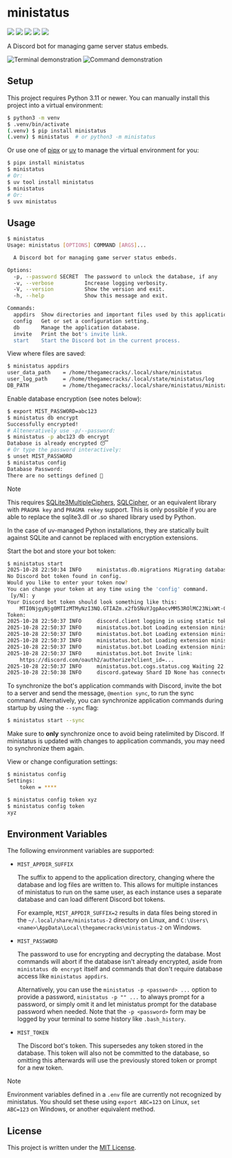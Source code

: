 # ministatus

[![](https://img.shields.io/pypi/v/ministatus?style=flat-square&logo=pypi)](https://pypi.org/project/ministatus/)
[![](https://img.shields.io/github/actions/workflow/status/thegamecracks/ministatus/publish.yml?style=flat-square&logo=uv&label=build)](https://docs.astral.sh/uv/)
[![](https://img.shields.io/github/actions/workflow/status/thegamecracks/ministatus/pyright-lint.yml?style=flat-square&label=pyright)](https://microsoft.github.io/pyright/#/)
[![](https://img.shields.io/github/actions/workflow/status/thegamecracks/ministatus/ruff-check.yml?style=flat-square&logo=ruff&label=lints)](https://docs.astral.sh/ruff/)
[![](https://img.shields.io/github/actions/workflow/status/thegamecracks/ministatus/ruff-format.yml?style=flat-square&logo=ruff&label=style)](https://docs.astral.sh/ruff/)

A Discord bot for managing game server status embeds.

![Terminal demonstration](https://github.com/user-attachments/assets/2515d62c-0177-40ac-b5b8-5e9c0fbcf7bd)
![Command demonstration](https://github.com/user-attachments/assets/c382fc35-ab9e-4ae6-9874-6e52e3dd8c94)

## Setup

This project requires Python 3.11 or newer. You can manually install this
project into a virtual environment:

```sh
$ python3 -m venv
$ .venv/bin/activate
(.venv) $ pip install ministatus
(.venv) $ ministatus  # or python3 -m ministatus
```

Or use one of [pipx] or [uv] to manage the virtual environment for you:

```sh
$ pipx install ministatus
$ ministatus
# Or:
$ uv tool install ministatus
$ ministatus
# Or:
$ uvx ministatus
```

[pipx]: https://pipx.pypa.io/latest/
[uv]: https://docs.astral.sh/uv/

## Usage

```sh
$ ministatus
Usage: ministatus [OPTIONS] COMMAND [ARGS]...

  A Discord bot for managing game server status embeds.

Options:
  -p, --password SECRET  The password to unlock the database, if any
  -v, --verbose          Increase logging verbosity.
  -V, --version          Show the version and exit.
  -h, --help             Show this message and exit.

Commands:
  appdirs  Show directories and important files used by this application.
  config   Get or set a configuration setting.
  db       Manage the application database.
  invite   Print the bot's invite link.
  start    Start the Discord bot in the current process.
```

View where files are saved:

```sh
$ ministatus appdirs
user_data_path    = /home/thegamecracks/.local/share/ministatus
user_log_path     = /home/thegamecracks/.local/state/ministatus/log
DB_PATH           = /home/thegamecracks/.local/share/ministatus/ministatus.db
```

Enable database encryption (see notes below):

```sh
$ export MIST_PASSWORD=abc123
$ ministatus db encrypt
Successfully encrypted!
# Alteneratively use -p/--password:
$ ministatus -p abc123 db encrypt
Database is already encrypted 😴
# Or type the password interactively:
$ unset MIST_PASSWORD
$ ministatus config
Database Password:
There are no settings defined 🙁
```

> [!NOTE]
> This requires [SQLite3MultipleCiphers], [SQLCipher], or an equivalent library
> with `PRAGMA key` and `PRAGMA rekey` support. This is only possible if you
> are able to replace the sqlite3.dll or .so shared library used by Python.
>
> In the case of uv-managed Python installations, they are statically built
> against SQLite and cannot be replaced with encryption extensions.

[SQLite3MultipleCiphers]: https://github.com/utelle/SQLite3MultipleCiphers
[SQLCipher]: https://github.com/sqlcipher/sqlcipher

Start the bot and store your bot token:

```sh
$ ministatus start
2025-10-28 22:50:34 INFO     ministatus.db.migrations Migrating database to v3
No Discord bot token found in config.
Would you like to enter your token now?
You can change your token at any time using the 'config' command.
 [y/N]: y
Your Discord bot token should look something like this:
    MTI0NjgyNjg0MTIzMTMyNzI3NQ.GTIAZm.x2fbSNuYJgpAocvMM53ROlMC23NixWt-0NOjMc
Token:
2025-10-28 22:50:37 INFO     discord.client logging in using static token
2025-10-28 22:50:37 INFO     ministatus.bot.bot Loading extension ministatus.bot.cogs.cleanup
2025-10-28 22:50:37 INFO     ministatus.bot.bot Loading extension ministatus.bot.cogs.errors
2025-10-28 22:50:37 INFO     ministatus.bot.bot Loading extension ministatus.bot.cogs.owner
2025-10-28 22:50:37 INFO     ministatus.bot.bot Loading extension ministatus.bot.cogs.status
2025-10-28 22:50:37 INFO     ministatus.bot.bot Invite link:
    https://discord.com/oauth2/authorize?client_id=...
2025-10-28 22:50:37 INFO     ministatus.bot.cogs.status.cog Waiting 22.01s before starting query loop...
2025-10-28 22:50:38 INFO     discord.gateway Shard ID None has connected to Gateway.
```

To synchronize the bot's application commands with Discord, invite the bot to
a server and send the message, `@mention sync`, to run the sync command.
Alternatively, you can synchronize application commands during startup
by using the `--sync` flag:

```sh
$ ministatus start --sync
```

Make sure to **only** synchronize once to avoid being ratelimited by Discord.
If ministatus is updated with changes to application commands, you may need
to synchronize them again.

View or change configuration settings:

```sh
$ ministatus config
Settings:
    token = ****

$ ministatus config token xyz
$ ministatus config token
xyz
```

## Environment Variables

The following environment variables are supported:

- `MIST_APPDIR_SUFFIX`

  The suffix to append to the application directory, changing where the database
  and log files are written to. This allows for multiple instances of ministatus
  to run on the same user, as each instance uses a separate database and can load
  different Discord bot tokens.

  For example, `MIST_APPDIR_SUFFIX=2` results in data files being stored in the
  `~/.local/share/ministatus-2` directory on Linux, and
  `C:\Users\<name>\AppData\Local\thegamecracks\ministatus-2` on Windows.

- `MIST_PASSWORD`

  The password to use for encrypting and decrypting the database.
  Most commands will abort if the database isn't already encrypted,
  aside from `ministatus db encrypt` itself and commands that don't
  require database access like `ministatus appdirs`.

  Alternatively, you can use the `ministatus -p <password> ...` option to provide
  a password, `ministatus -p "" ...` to always prompt for a password, or simply
  omit it and let ministatus prompt for the database password when needed.
  Note that the `-p <password>` form may be logged by your terminal to some
  history like `.bash_history`.

- `MIST_TOKEN`

  The Discord bot's token. This supersedes any token stored in the database.
  This token will also not be committed to the database, so omitting this
  afterwards will use the previously stored token or prompt for a new token.

> [!NOTE]
> Environment variables defined in a `.env` file are currently not recognized
> by ministatus. You should set these using `export ABC=123` on Linux,
> `set ABC=123` on Windows, or another equivalent method.

## License

This project is written under the [MIT License].

[MIT License]: /LICENSE
